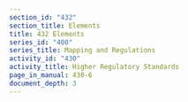 ```yaml
---
section_id: "432"
section_title: Elements
title: 432 Elements
series_id: "400"
series_title: Mapping and Regulations
activity_id: "430"
activity_title: Higher Regulatory Standards
page_in_manual: 430-6
document_depth: 3
---
```

